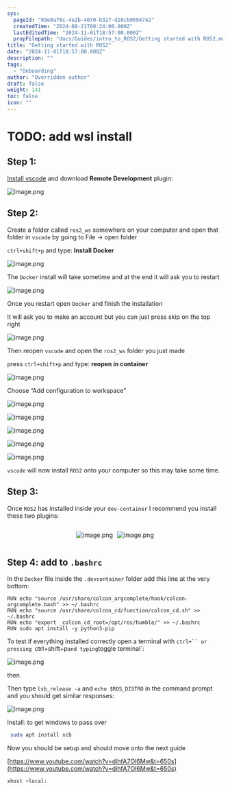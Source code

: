```yaml
---
sys:
  pageId: "89e0a78c-4e2b-4070-b327-d28cb0694742"
  createdTime: "2024-08-21T00:24:00.000Z"
  lastEditedTime: "2024-11-01T18:57:00.000Z"
  propFilepath: "docs/Guides/intro_to_ROS2/Getting started with ROS2.md"
title: "Getting started with ROS2"
date: "2024-11-01T18:57:00.000Z"
description: ""
tags:
  - "Onboarding"
author: "Overridden author"
draft: false
weight: 141
toc: false
icon: ""
---
```


# TODO: add wsl install

## Step 1:

[Install vscode](https://code.visualstudio.com/download) and download **Remote Development** plugin:

![image.png](https://prod-files-secure.s3.us-west-2.amazonaws.com/d518164a-d88e-44d1-a4ee-3adb3bd8bce0/efb52993-1881-4a40-b95e-6f020334f022/image.png?X-Amz-Algorithm=AWS4-HMAC-SHA256&X-Amz-Content-Sha256=UNSIGNED-PAYLOAD&X-Amz-Credential=ASIAZI2LB4666KNQ5C3D%2F20250207%2Fus-west-2%2Fs3%2Faws4_request&X-Amz-Date=20250207T140727Z&X-Amz-Expires=3600&X-Amz-Security-Token=IQoJb3JpZ2luX2VjEF0aCXVzLXdlc3QtMiJHMEUCIHgCx7EtM1QR97mB%2B26fQDx5HHyUUR4NsQWN3GBFNrDnAiEA1Uk9tjIiU2dOtHqZR2AWhihZsS8%2B2SpwXUQAmR5RXQoq%2FwMIdhAAGgw2Mzc0MjMxODM4MDUiDJYX0yYQohgw4sYlECrcA1njhufZxPX3U0wxOr%2FjYqKzC3dK9lzvFN7KM%2F3WY%2B6%2Fld16z5eZy85TbTswuvmnwy%2BtPiHBnbtyA8rzQeTJ6vGtA557zXNKgjFExHt7WT8snUvpY83MOwaoE7vyAqlnGZ9bybVkcD8ilClCl1dnBMAAlGreVjlkhwxld0VC9h2Bu8fQrseExMSqVlwPe0fuhkZDodOv28DT9flZdzyxbnu%2BMbTNR7md3dFIY%2Fce4MiPsVCjoYdmSyRLMgcNrQNxL3BxNB1kC7EWbXE05KGHdp%2Ft%2FVwllJa%2FQzYOY03z60sDsVszyIm4yF9Gi25pD9eSjbK2XFdR%2BwC1myUpdkZGhKQnOJqdPWlvPebyl9q33es4ZKxJQOppoVWA8wi29ZXmr5Re01AVBc1a3EBGfhKzl8YAgiVDDaU%2BM9KXwWgWZ82yG40X1loZwIrhbbAgCRnUR8IHCDQmobC6VVwccgSyyNKcFTV1QWgX03V%2BVh69fOiKyCh%2Fa07x7M46%2F3Lqyl00y%2BmlTZzEYrgXKXrWaMX7aqyZ0spNf3BXQ8V4JWZMompTpLQ7smoejKrAyVNNB8NlljMyhND3Wu2amz42Mgp8wfSSEWFZW6Swb7NWa4mem%2FSPX%2BnnIHG00zcLxS96MKKMmL0GOqUBepUyEm5xNzjWwaA6AI1%2FONjdY1%2B%2FLfb5%2F8zCd2iLudxcjz7hqgZc8e1buaaxL%2Bob3LojFQ%2FOb5LHzhREVDQ3i9T8RBLhtOx%2Fz4KtuYZnPoprx%2Frk9tbD5FsQlQ2n0qIjmSjL%2B0S7V9dmycQ9wocN53vjURq%2Bfn1nwaXxNPxtd6bv8IUyxTnnX0dBjOfgkXmAhcHHf5oCxEind3iUaNprcAvF7XcX&X-Amz-Signature=5e16ed180c630d5a472b111b41205d0b566b7db6bb2346ae2172988cd2862f8e&X-Amz-SignedHeaders=host&x-id=GetObject)

## Step 2:

Create a folder called `ros2_ws` somewhere on your computer and open that folder in `vscode` by going to File → open folder 

`ctrl+shift+p` and type: **Install Docker**

![image.png](https://prod-files-secure.s3.us-west-2.amazonaws.com/d518164a-d88e-44d1-a4ee-3adb3bd8bce0/2269dc0e-1cd5-47ff-bceb-c04ad9b2eab0/image.png?X-Amz-Algorithm=AWS4-HMAC-SHA256&X-Amz-Content-Sha256=UNSIGNED-PAYLOAD&X-Amz-Credential=ASIAZI2LB4666KNQ5C3D%2F20250207%2Fus-west-2%2Fs3%2Faws4_request&X-Amz-Date=20250207T140727Z&X-Amz-Expires=3600&X-Amz-Security-Token=IQoJb3JpZ2luX2VjEF0aCXVzLXdlc3QtMiJHMEUCIHgCx7EtM1QR97mB%2B26fQDx5HHyUUR4NsQWN3GBFNrDnAiEA1Uk9tjIiU2dOtHqZR2AWhihZsS8%2B2SpwXUQAmR5RXQoq%2FwMIdhAAGgw2Mzc0MjMxODM4MDUiDJYX0yYQohgw4sYlECrcA1njhufZxPX3U0wxOr%2FjYqKzC3dK9lzvFN7KM%2F3WY%2B6%2Fld16z5eZy85TbTswuvmnwy%2BtPiHBnbtyA8rzQeTJ6vGtA557zXNKgjFExHt7WT8snUvpY83MOwaoE7vyAqlnGZ9bybVkcD8ilClCl1dnBMAAlGreVjlkhwxld0VC9h2Bu8fQrseExMSqVlwPe0fuhkZDodOv28DT9flZdzyxbnu%2BMbTNR7md3dFIY%2Fce4MiPsVCjoYdmSyRLMgcNrQNxL3BxNB1kC7EWbXE05KGHdp%2Ft%2FVwllJa%2FQzYOY03z60sDsVszyIm4yF9Gi25pD9eSjbK2XFdR%2BwC1myUpdkZGhKQnOJqdPWlvPebyl9q33es4ZKxJQOppoVWA8wi29ZXmr5Re01AVBc1a3EBGfhKzl8YAgiVDDaU%2BM9KXwWgWZ82yG40X1loZwIrhbbAgCRnUR8IHCDQmobC6VVwccgSyyNKcFTV1QWgX03V%2BVh69fOiKyCh%2Fa07x7M46%2F3Lqyl00y%2BmlTZzEYrgXKXrWaMX7aqyZ0spNf3BXQ8V4JWZMompTpLQ7smoejKrAyVNNB8NlljMyhND3Wu2amz42Mgp8wfSSEWFZW6Swb7NWa4mem%2FSPX%2BnnIHG00zcLxS96MKKMmL0GOqUBepUyEm5xNzjWwaA6AI1%2FONjdY1%2B%2FLfb5%2F8zCd2iLudxcjz7hqgZc8e1buaaxL%2Bob3LojFQ%2FOb5LHzhREVDQ3i9T8RBLhtOx%2Fz4KtuYZnPoprx%2Frk9tbD5FsQlQ2n0qIjmSjL%2B0S7V9dmycQ9wocN53vjURq%2Bfn1nwaXxNPxtd6bv8IUyxTnnX0dBjOfgkXmAhcHHf5oCxEind3iUaNprcAvF7XcX&X-Amz-Signature=debbf98994fed0acdf2e2aa21a92e8da0dc2f6fca8ccbff2d54b8935204348d0&X-Amz-SignedHeaders=host&x-id=GetObject)

The `Docker` install will take sometime and at the end it will ask you to restart

![image.png](https://prod-files-secure.s3.us-west-2.amazonaws.com/d518164a-d88e-44d1-a4ee-3adb3bd8bce0/ed233f78-be33-4b1f-b89c-9c346c0e961e/image.png?X-Amz-Algorithm=AWS4-HMAC-SHA256&X-Amz-Content-Sha256=UNSIGNED-PAYLOAD&X-Amz-Credential=ASIAZI2LB4666KNQ5C3D%2F20250207%2Fus-west-2%2Fs3%2Faws4_request&X-Amz-Date=20250207T140727Z&X-Amz-Expires=3600&X-Amz-Security-Token=IQoJb3JpZ2luX2VjEF0aCXVzLXdlc3QtMiJHMEUCIHgCx7EtM1QR97mB%2B26fQDx5HHyUUR4NsQWN3GBFNrDnAiEA1Uk9tjIiU2dOtHqZR2AWhihZsS8%2B2SpwXUQAmR5RXQoq%2FwMIdhAAGgw2Mzc0MjMxODM4MDUiDJYX0yYQohgw4sYlECrcA1njhufZxPX3U0wxOr%2FjYqKzC3dK9lzvFN7KM%2F3WY%2B6%2Fld16z5eZy85TbTswuvmnwy%2BtPiHBnbtyA8rzQeTJ6vGtA557zXNKgjFExHt7WT8snUvpY83MOwaoE7vyAqlnGZ9bybVkcD8ilClCl1dnBMAAlGreVjlkhwxld0VC9h2Bu8fQrseExMSqVlwPe0fuhkZDodOv28DT9flZdzyxbnu%2BMbTNR7md3dFIY%2Fce4MiPsVCjoYdmSyRLMgcNrQNxL3BxNB1kC7EWbXE05KGHdp%2Ft%2FVwllJa%2FQzYOY03z60sDsVszyIm4yF9Gi25pD9eSjbK2XFdR%2BwC1myUpdkZGhKQnOJqdPWlvPebyl9q33es4ZKxJQOppoVWA8wi29ZXmr5Re01AVBc1a3EBGfhKzl8YAgiVDDaU%2BM9KXwWgWZ82yG40X1loZwIrhbbAgCRnUR8IHCDQmobC6VVwccgSyyNKcFTV1QWgX03V%2BVh69fOiKyCh%2Fa07x7M46%2F3Lqyl00y%2BmlTZzEYrgXKXrWaMX7aqyZ0spNf3BXQ8V4JWZMompTpLQ7smoejKrAyVNNB8NlljMyhND3Wu2amz42Mgp8wfSSEWFZW6Swb7NWa4mem%2FSPX%2BnnIHG00zcLxS96MKKMmL0GOqUBepUyEm5xNzjWwaA6AI1%2FONjdY1%2B%2FLfb5%2F8zCd2iLudxcjz7hqgZc8e1buaaxL%2Bob3LojFQ%2FOb5LHzhREVDQ3i9T8RBLhtOx%2Fz4KtuYZnPoprx%2Frk9tbD5FsQlQ2n0qIjmSjL%2B0S7V9dmycQ9wocN53vjURq%2Bfn1nwaXxNPxtd6bv8IUyxTnnX0dBjOfgkXmAhcHHf5oCxEind3iUaNprcAvF7XcX&X-Amz-Signature=44ad15da2db60c22cf33a8c99ec81e6bef18206eb4120164f072ea3221ca4583&X-Amz-SignedHeaders=host&x-id=GetObject)

Once you restart open `Docker` and finish the installation

It will ask you to make an account but you can just press skip on the top right

![image.png](https://prod-files-secure.s3.us-west-2.amazonaws.com/d518164a-d88e-44d1-a4ee-3adb3bd8bce0/21010ad9-1659-4fd9-9f59-9932a09b2a3d/image.png?X-Amz-Algorithm=AWS4-HMAC-SHA256&X-Amz-Content-Sha256=UNSIGNED-PAYLOAD&X-Amz-Credential=ASIAZI2LB4666KNQ5C3D%2F20250207%2Fus-west-2%2Fs3%2Faws4_request&X-Amz-Date=20250207T140727Z&X-Amz-Expires=3600&X-Amz-Security-Token=IQoJb3JpZ2luX2VjEF0aCXVzLXdlc3QtMiJHMEUCIHgCx7EtM1QR97mB%2B26fQDx5HHyUUR4NsQWN3GBFNrDnAiEA1Uk9tjIiU2dOtHqZR2AWhihZsS8%2B2SpwXUQAmR5RXQoq%2FwMIdhAAGgw2Mzc0MjMxODM4MDUiDJYX0yYQohgw4sYlECrcA1njhufZxPX3U0wxOr%2FjYqKzC3dK9lzvFN7KM%2F3WY%2B6%2Fld16z5eZy85TbTswuvmnwy%2BtPiHBnbtyA8rzQeTJ6vGtA557zXNKgjFExHt7WT8snUvpY83MOwaoE7vyAqlnGZ9bybVkcD8ilClCl1dnBMAAlGreVjlkhwxld0VC9h2Bu8fQrseExMSqVlwPe0fuhkZDodOv28DT9flZdzyxbnu%2BMbTNR7md3dFIY%2Fce4MiPsVCjoYdmSyRLMgcNrQNxL3BxNB1kC7EWbXE05KGHdp%2Ft%2FVwllJa%2FQzYOY03z60sDsVszyIm4yF9Gi25pD9eSjbK2XFdR%2BwC1myUpdkZGhKQnOJqdPWlvPebyl9q33es4ZKxJQOppoVWA8wi29ZXmr5Re01AVBc1a3EBGfhKzl8YAgiVDDaU%2BM9KXwWgWZ82yG40X1loZwIrhbbAgCRnUR8IHCDQmobC6VVwccgSyyNKcFTV1QWgX03V%2BVh69fOiKyCh%2Fa07x7M46%2F3Lqyl00y%2BmlTZzEYrgXKXrWaMX7aqyZ0spNf3BXQ8V4JWZMompTpLQ7smoejKrAyVNNB8NlljMyhND3Wu2amz42Mgp8wfSSEWFZW6Swb7NWa4mem%2FSPX%2BnnIHG00zcLxS96MKKMmL0GOqUBepUyEm5xNzjWwaA6AI1%2FONjdY1%2B%2FLfb5%2F8zCd2iLudxcjz7hqgZc8e1buaaxL%2Bob3LojFQ%2FOb5LHzhREVDQ3i9T8RBLhtOx%2Fz4KtuYZnPoprx%2Frk9tbD5FsQlQ2n0qIjmSjL%2B0S7V9dmycQ9wocN53vjURq%2Bfn1nwaXxNPxtd6bv8IUyxTnnX0dBjOfgkXmAhcHHf5oCxEind3iUaNprcAvF7XcX&X-Amz-Signature=d6c1108effaad8a681de8aeb5f9c4757625857d51eae0edbc08949e34f8f2d66&X-Amz-SignedHeaders=host&x-id=GetObject)

Then reopen `vscode` and open the `ros2_ws` folder you just made

press `ctrl+shift+p` and type: **reopen in container**

![image.png](https://prod-files-secure.s3.us-west-2.amazonaws.com/d518164a-d88e-44d1-a4ee-3adb3bd8bce0/4e93b8c2-41ad-488c-8095-c74205196118/image.png?X-Amz-Algorithm=AWS4-HMAC-SHA256&X-Amz-Content-Sha256=UNSIGNED-PAYLOAD&X-Amz-Credential=ASIAZI2LB4666KNQ5C3D%2F20250207%2Fus-west-2%2Fs3%2Faws4_request&X-Amz-Date=20250207T140727Z&X-Amz-Expires=3600&X-Amz-Security-Token=IQoJb3JpZ2luX2VjEF0aCXVzLXdlc3QtMiJHMEUCIHgCx7EtM1QR97mB%2B26fQDx5HHyUUR4NsQWN3GBFNrDnAiEA1Uk9tjIiU2dOtHqZR2AWhihZsS8%2B2SpwXUQAmR5RXQoq%2FwMIdhAAGgw2Mzc0MjMxODM4MDUiDJYX0yYQohgw4sYlECrcA1njhufZxPX3U0wxOr%2FjYqKzC3dK9lzvFN7KM%2F3WY%2B6%2Fld16z5eZy85TbTswuvmnwy%2BtPiHBnbtyA8rzQeTJ6vGtA557zXNKgjFExHt7WT8snUvpY83MOwaoE7vyAqlnGZ9bybVkcD8ilClCl1dnBMAAlGreVjlkhwxld0VC9h2Bu8fQrseExMSqVlwPe0fuhkZDodOv28DT9flZdzyxbnu%2BMbTNR7md3dFIY%2Fce4MiPsVCjoYdmSyRLMgcNrQNxL3BxNB1kC7EWbXE05KGHdp%2Ft%2FVwllJa%2FQzYOY03z60sDsVszyIm4yF9Gi25pD9eSjbK2XFdR%2BwC1myUpdkZGhKQnOJqdPWlvPebyl9q33es4ZKxJQOppoVWA8wi29ZXmr5Re01AVBc1a3EBGfhKzl8YAgiVDDaU%2BM9KXwWgWZ82yG40X1loZwIrhbbAgCRnUR8IHCDQmobC6VVwccgSyyNKcFTV1QWgX03V%2BVh69fOiKyCh%2Fa07x7M46%2F3Lqyl00y%2BmlTZzEYrgXKXrWaMX7aqyZ0spNf3BXQ8V4JWZMompTpLQ7smoejKrAyVNNB8NlljMyhND3Wu2amz42Mgp8wfSSEWFZW6Swb7NWa4mem%2FSPX%2BnnIHG00zcLxS96MKKMmL0GOqUBepUyEm5xNzjWwaA6AI1%2FONjdY1%2B%2FLfb5%2F8zCd2iLudxcjz7hqgZc8e1buaaxL%2Bob3LojFQ%2FOb5LHzhREVDQ3i9T8RBLhtOx%2Fz4KtuYZnPoprx%2Frk9tbD5FsQlQ2n0qIjmSjL%2B0S7V9dmycQ9wocN53vjURq%2Bfn1nwaXxNPxtd6bv8IUyxTnnX0dBjOfgkXmAhcHHf5oCxEind3iUaNprcAvF7XcX&X-Amz-Signature=05032d21b05a25d0d305f28c1bd683364028e826d12e7c8aaf0eb632fb8e3958&X-Amz-SignedHeaders=host&x-id=GetObject)

Choose “Add configuration to workspace”

![image.png](https://prod-files-secure.s3.us-west-2.amazonaws.com/d518164a-d88e-44d1-a4ee-3adb3bd8bce0/9560b282-5060-4989-ba37-97e7b2c22476/image.png?X-Amz-Algorithm=AWS4-HMAC-SHA256&X-Amz-Content-Sha256=UNSIGNED-PAYLOAD&X-Amz-Credential=ASIAZI2LB4666KNQ5C3D%2F20250207%2Fus-west-2%2Fs3%2Faws4_request&X-Amz-Date=20250207T140727Z&X-Amz-Expires=3600&X-Amz-Security-Token=IQoJb3JpZ2luX2VjEF0aCXVzLXdlc3QtMiJHMEUCIHgCx7EtM1QR97mB%2B26fQDx5HHyUUR4NsQWN3GBFNrDnAiEA1Uk9tjIiU2dOtHqZR2AWhihZsS8%2B2SpwXUQAmR5RXQoq%2FwMIdhAAGgw2Mzc0MjMxODM4MDUiDJYX0yYQohgw4sYlECrcA1njhufZxPX3U0wxOr%2FjYqKzC3dK9lzvFN7KM%2F3WY%2B6%2Fld16z5eZy85TbTswuvmnwy%2BtPiHBnbtyA8rzQeTJ6vGtA557zXNKgjFExHt7WT8snUvpY83MOwaoE7vyAqlnGZ9bybVkcD8ilClCl1dnBMAAlGreVjlkhwxld0VC9h2Bu8fQrseExMSqVlwPe0fuhkZDodOv28DT9flZdzyxbnu%2BMbTNR7md3dFIY%2Fce4MiPsVCjoYdmSyRLMgcNrQNxL3BxNB1kC7EWbXE05KGHdp%2Ft%2FVwllJa%2FQzYOY03z60sDsVszyIm4yF9Gi25pD9eSjbK2XFdR%2BwC1myUpdkZGhKQnOJqdPWlvPebyl9q33es4ZKxJQOppoVWA8wi29ZXmr5Re01AVBc1a3EBGfhKzl8YAgiVDDaU%2BM9KXwWgWZ82yG40X1loZwIrhbbAgCRnUR8IHCDQmobC6VVwccgSyyNKcFTV1QWgX03V%2BVh69fOiKyCh%2Fa07x7M46%2F3Lqyl00y%2BmlTZzEYrgXKXrWaMX7aqyZ0spNf3BXQ8V4JWZMompTpLQ7smoejKrAyVNNB8NlljMyhND3Wu2amz42Mgp8wfSSEWFZW6Swb7NWa4mem%2FSPX%2BnnIHG00zcLxS96MKKMmL0GOqUBepUyEm5xNzjWwaA6AI1%2FONjdY1%2B%2FLfb5%2F8zCd2iLudxcjz7hqgZc8e1buaaxL%2Bob3LojFQ%2FOb5LHzhREVDQ3i9T8RBLhtOx%2Fz4KtuYZnPoprx%2Frk9tbD5FsQlQ2n0qIjmSjL%2B0S7V9dmycQ9wocN53vjURq%2Bfn1nwaXxNPxtd6bv8IUyxTnnX0dBjOfgkXmAhcHHf5oCxEind3iUaNprcAvF7XcX&X-Amz-Signature=ef622334e19acd8ffc6ce78b00d556ee55e37d5e9613b3057de8c28548844467&X-Amz-SignedHeaders=host&x-id=GetObject)

![image.png](https://prod-files-secure.s3.us-west-2.amazonaws.com/d518164a-d88e-44d1-a4ee-3adb3bd8bce0/2ee63f81-886b-48e8-a553-dc6e5eac99e4/image.png?X-Amz-Algorithm=AWS4-HMAC-SHA256&X-Amz-Content-Sha256=UNSIGNED-PAYLOAD&X-Amz-Credential=ASIAZI2LB4666KNQ5C3D%2F20250207%2Fus-west-2%2Fs3%2Faws4_request&X-Amz-Date=20250207T140727Z&X-Amz-Expires=3600&X-Amz-Security-Token=IQoJb3JpZ2luX2VjEF0aCXVzLXdlc3QtMiJHMEUCIHgCx7EtM1QR97mB%2B26fQDx5HHyUUR4NsQWN3GBFNrDnAiEA1Uk9tjIiU2dOtHqZR2AWhihZsS8%2B2SpwXUQAmR5RXQoq%2FwMIdhAAGgw2Mzc0MjMxODM4MDUiDJYX0yYQohgw4sYlECrcA1njhufZxPX3U0wxOr%2FjYqKzC3dK9lzvFN7KM%2F3WY%2B6%2Fld16z5eZy85TbTswuvmnwy%2BtPiHBnbtyA8rzQeTJ6vGtA557zXNKgjFExHt7WT8snUvpY83MOwaoE7vyAqlnGZ9bybVkcD8ilClCl1dnBMAAlGreVjlkhwxld0VC9h2Bu8fQrseExMSqVlwPe0fuhkZDodOv28DT9flZdzyxbnu%2BMbTNR7md3dFIY%2Fce4MiPsVCjoYdmSyRLMgcNrQNxL3BxNB1kC7EWbXE05KGHdp%2Ft%2FVwllJa%2FQzYOY03z60sDsVszyIm4yF9Gi25pD9eSjbK2XFdR%2BwC1myUpdkZGhKQnOJqdPWlvPebyl9q33es4ZKxJQOppoVWA8wi29ZXmr5Re01AVBc1a3EBGfhKzl8YAgiVDDaU%2BM9KXwWgWZ82yG40X1loZwIrhbbAgCRnUR8IHCDQmobC6VVwccgSyyNKcFTV1QWgX03V%2BVh69fOiKyCh%2Fa07x7M46%2F3Lqyl00y%2BmlTZzEYrgXKXrWaMX7aqyZ0spNf3BXQ8V4JWZMompTpLQ7smoejKrAyVNNB8NlljMyhND3Wu2amz42Mgp8wfSSEWFZW6Swb7NWa4mem%2FSPX%2BnnIHG00zcLxS96MKKMmL0GOqUBepUyEm5xNzjWwaA6AI1%2FONjdY1%2B%2FLfb5%2F8zCd2iLudxcjz7hqgZc8e1buaaxL%2Bob3LojFQ%2FOb5LHzhREVDQ3i9T8RBLhtOx%2Fz4KtuYZnPoprx%2Frk9tbD5FsQlQ2n0qIjmSjL%2B0S7V9dmycQ9wocN53vjURq%2Bfn1nwaXxNPxtd6bv8IUyxTnnX0dBjOfgkXmAhcHHf5oCxEind3iUaNprcAvF7XcX&X-Amz-Signature=266b95e4edc8ce22f1d5db6a5c497ce6e9959d5713cb7289814276943c72ddfc&X-Amz-SignedHeaders=host&x-id=GetObject)

![image.png](https://prod-files-secure.s3.us-west-2.amazonaws.com/d518164a-d88e-44d1-a4ee-3adb3bd8bce0/ae1580b2-b048-407e-aed9-b584224a7a04/image.png?X-Amz-Algorithm=AWS4-HMAC-SHA256&X-Amz-Content-Sha256=UNSIGNED-PAYLOAD&X-Amz-Credential=ASIAZI2LB4666KNQ5C3D%2F20250207%2Fus-west-2%2Fs3%2Faws4_request&X-Amz-Date=20250207T140727Z&X-Amz-Expires=3600&X-Amz-Security-Token=IQoJb3JpZ2luX2VjEF0aCXVzLXdlc3QtMiJHMEUCIHgCx7EtM1QR97mB%2B26fQDx5HHyUUR4NsQWN3GBFNrDnAiEA1Uk9tjIiU2dOtHqZR2AWhihZsS8%2B2SpwXUQAmR5RXQoq%2FwMIdhAAGgw2Mzc0MjMxODM4MDUiDJYX0yYQohgw4sYlECrcA1njhufZxPX3U0wxOr%2FjYqKzC3dK9lzvFN7KM%2F3WY%2B6%2Fld16z5eZy85TbTswuvmnwy%2BtPiHBnbtyA8rzQeTJ6vGtA557zXNKgjFExHt7WT8snUvpY83MOwaoE7vyAqlnGZ9bybVkcD8ilClCl1dnBMAAlGreVjlkhwxld0VC9h2Bu8fQrseExMSqVlwPe0fuhkZDodOv28DT9flZdzyxbnu%2BMbTNR7md3dFIY%2Fce4MiPsVCjoYdmSyRLMgcNrQNxL3BxNB1kC7EWbXE05KGHdp%2Ft%2FVwllJa%2FQzYOY03z60sDsVszyIm4yF9Gi25pD9eSjbK2XFdR%2BwC1myUpdkZGhKQnOJqdPWlvPebyl9q33es4ZKxJQOppoVWA8wi29ZXmr5Re01AVBc1a3EBGfhKzl8YAgiVDDaU%2BM9KXwWgWZ82yG40X1loZwIrhbbAgCRnUR8IHCDQmobC6VVwccgSyyNKcFTV1QWgX03V%2BVh69fOiKyCh%2Fa07x7M46%2F3Lqyl00y%2BmlTZzEYrgXKXrWaMX7aqyZ0spNf3BXQ8V4JWZMompTpLQ7smoejKrAyVNNB8NlljMyhND3Wu2amz42Mgp8wfSSEWFZW6Swb7NWa4mem%2FSPX%2BnnIHG00zcLxS96MKKMmL0GOqUBepUyEm5xNzjWwaA6AI1%2FONjdY1%2B%2FLfb5%2F8zCd2iLudxcjz7hqgZc8e1buaaxL%2Bob3LojFQ%2FOb5LHzhREVDQ3i9T8RBLhtOx%2Fz4KtuYZnPoprx%2Frk9tbD5FsQlQ2n0qIjmSjL%2B0S7V9dmycQ9wocN53vjURq%2Bfn1nwaXxNPxtd6bv8IUyxTnnX0dBjOfgkXmAhcHHf5oCxEind3iUaNprcAvF7XcX&X-Amz-Signature=379c3bff2477d00fa70d7c14ebb93fc895d2dc84105c964ca5ac9a97a0ad847d&X-Amz-SignedHeaders=host&x-id=GetObject)

![image.png](https://prod-files-secure.s3.us-west-2.amazonaws.com/d518164a-d88e-44d1-a4ee-3adb3bd8bce0/53255b28-f75e-430f-b9e3-c0ac8577e42b/image.png?X-Amz-Algorithm=AWS4-HMAC-SHA256&X-Amz-Content-Sha256=UNSIGNED-PAYLOAD&X-Amz-Credential=ASIAZI2LB4666KNQ5C3D%2F20250207%2Fus-west-2%2Fs3%2Faws4_request&X-Amz-Date=20250207T140727Z&X-Amz-Expires=3600&X-Amz-Security-Token=IQoJb3JpZ2luX2VjEF0aCXVzLXdlc3QtMiJHMEUCIHgCx7EtM1QR97mB%2B26fQDx5HHyUUR4NsQWN3GBFNrDnAiEA1Uk9tjIiU2dOtHqZR2AWhihZsS8%2B2SpwXUQAmR5RXQoq%2FwMIdhAAGgw2Mzc0MjMxODM4MDUiDJYX0yYQohgw4sYlECrcA1njhufZxPX3U0wxOr%2FjYqKzC3dK9lzvFN7KM%2F3WY%2B6%2Fld16z5eZy85TbTswuvmnwy%2BtPiHBnbtyA8rzQeTJ6vGtA557zXNKgjFExHt7WT8snUvpY83MOwaoE7vyAqlnGZ9bybVkcD8ilClCl1dnBMAAlGreVjlkhwxld0VC9h2Bu8fQrseExMSqVlwPe0fuhkZDodOv28DT9flZdzyxbnu%2BMbTNR7md3dFIY%2Fce4MiPsVCjoYdmSyRLMgcNrQNxL3BxNB1kC7EWbXE05KGHdp%2Ft%2FVwllJa%2FQzYOY03z60sDsVszyIm4yF9Gi25pD9eSjbK2XFdR%2BwC1myUpdkZGhKQnOJqdPWlvPebyl9q33es4ZKxJQOppoVWA8wi29ZXmr5Re01AVBc1a3EBGfhKzl8YAgiVDDaU%2BM9KXwWgWZ82yG40X1loZwIrhbbAgCRnUR8IHCDQmobC6VVwccgSyyNKcFTV1QWgX03V%2BVh69fOiKyCh%2Fa07x7M46%2F3Lqyl00y%2BmlTZzEYrgXKXrWaMX7aqyZ0spNf3BXQ8V4JWZMompTpLQ7smoejKrAyVNNB8NlljMyhND3Wu2amz42Mgp8wfSSEWFZW6Swb7NWa4mem%2FSPX%2BnnIHG00zcLxS96MKKMmL0GOqUBepUyEm5xNzjWwaA6AI1%2FONjdY1%2B%2FLfb5%2F8zCd2iLudxcjz7hqgZc8e1buaaxL%2Bob3LojFQ%2FOb5LHzhREVDQ3i9T8RBLhtOx%2Fz4KtuYZnPoprx%2Frk9tbD5FsQlQ2n0qIjmSjL%2B0S7V9dmycQ9wocN53vjURq%2Bfn1nwaXxNPxtd6bv8IUyxTnnX0dBjOfgkXmAhcHHf5oCxEind3iUaNprcAvF7XcX&X-Amz-Signature=2788ae7922667411f135a4c7808c2ae2d2464f7b0580831dcf505d246443e8e8&X-Amz-SignedHeaders=host&x-id=GetObject)

![image.png](https://prod-files-secure.s3.us-west-2.amazonaws.com/d518164a-d88e-44d1-a4ee-3adb3bd8bce0/7c562767-5af9-4ffb-97d1-327bcdf4ee00/image.png?X-Amz-Algorithm=AWS4-HMAC-SHA256&X-Amz-Content-Sha256=UNSIGNED-PAYLOAD&X-Amz-Credential=ASIAZI2LB4666KNQ5C3D%2F20250207%2Fus-west-2%2Fs3%2Faws4_request&X-Amz-Date=20250207T140727Z&X-Amz-Expires=3600&X-Amz-Security-Token=IQoJb3JpZ2luX2VjEF0aCXVzLXdlc3QtMiJHMEUCIHgCx7EtM1QR97mB%2B26fQDx5HHyUUR4NsQWN3GBFNrDnAiEA1Uk9tjIiU2dOtHqZR2AWhihZsS8%2B2SpwXUQAmR5RXQoq%2FwMIdhAAGgw2Mzc0MjMxODM4MDUiDJYX0yYQohgw4sYlECrcA1njhufZxPX3U0wxOr%2FjYqKzC3dK9lzvFN7KM%2F3WY%2B6%2Fld16z5eZy85TbTswuvmnwy%2BtPiHBnbtyA8rzQeTJ6vGtA557zXNKgjFExHt7WT8snUvpY83MOwaoE7vyAqlnGZ9bybVkcD8ilClCl1dnBMAAlGreVjlkhwxld0VC9h2Bu8fQrseExMSqVlwPe0fuhkZDodOv28DT9flZdzyxbnu%2BMbTNR7md3dFIY%2Fce4MiPsVCjoYdmSyRLMgcNrQNxL3BxNB1kC7EWbXE05KGHdp%2Ft%2FVwllJa%2FQzYOY03z60sDsVszyIm4yF9Gi25pD9eSjbK2XFdR%2BwC1myUpdkZGhKQnOJqdPWlvPebyl9q33es4ZKxJQOppoVWA8wi29ZXmr5Re01AVBc1a3EBGfhKzl8YAgiVDDaU%2BM9KXwWgWZ82yG40X1loZwIrhbbAgCRnUR8IHCDQmobC6VVwccgSyyNKcFTV1QWgX03V%2BVh69fOiKyCh%2Fa07x7M46%2F3Lqyl00y%2BmlTZzEYrgXKXrWaMX7aqyZ0spNf3BXQ8V4JWZMompTpLQ7smoejKrAyVNNB8NlljMyhND3Wu2amz42Mgp8wfSSEWFZW6Swb7NWa4mem%2FSPX%2BnnIHG00zcLxS96MKKMmL0GOqUBepUyEm5xNzjWwaA6AI1%2FONjdY1%2B%2FLfb5%2F8zCd2iLudxcjz7hqgZc8e1buaaxL%2Bob3LojFQ%2FOb5LHzhREVDQ3i9T8RBLhtOx%2Fz4KtuYZnPoprx%2Frk9tbD5FsQlQ2n0qIjmSjL%2B0S7V9dmycQ9wocN53vjURq%2Bfn1nwaXxNPxtd6bv8IUyxTnnX0dBjOfgkXmAhcHHf5oCxEind3iUaNprcAvF7XcX&X-Amz-Signature=52b4afdf75c3d8d367965b82e9f24d0d1d72987f43ecae9da594d0f686c4cc50&X-Amz-SignedHeaders=host&x-id=GetObject)

`vscode` will now install `ROS2` onto your computer so this may take some time.

## Step 3:

Once `ROS2` has installed inside your `dev-container` I recommend you install these two plugins:

<div style="display: flex;flex-direction: row; column-gap:10px; max-width: 630px;justify-content: center;">
<div>

![image.png](https://prod-files-secure.s3.us-west-2.amazonaws.com/d518164a-d88e-44d1-a4ee-3adb3bd8bce0/3fc3d550-5a54-4ba1-ba6b-faa01cdb7369/image.png?X-Amz-Algorithm=AWS4-HMAC-SHA256&X-Amz-Content-Sha256=UNSIGNED-PAYLOAD&X-Amz-Credential=ASIAZI2LB466UBIRRZKX%2F20250207%2Fus-west-2%2Fs3%2Faws4_request&X-Amz-Date=20250207T140729Z&X-Amz-Expires=3600&X-Amz-Security-Token=IQoJb3JpZ2luX2VjEF0aCXVzLXdlc3QtMiJHMEUCICDQQfY31a%2FMAB8Hq0SZa4nAmNvNl%2BgSIsibRHUv%2BBBhAiEA%2B0CEaPt6ZyuHj%2FyKoB5Y0Iuwbs8Vrs3JBQMYLGkSutQq%2FwMIdhAAGgw2Mzc0MjMxODM4MDUiDJnyvKqWl6vm62xt%2FircA5tE%2BrO3Gi%2Bj6hAhF%2BwI%2BomDFdSYF2WRohL43dreXqM7Z9pAkL2LNuxb9RJdTOT31AKxbe71d40KwnFbnIhv%2B5Rqh3vfv2URBUNI%2FIiFBA45DI2vG52VkUmHuithEdxI5dA%2FUSskx6KPRGjKW2HoRNP5%2F1zyAEXB4z7iDu%2FkZB%2B9K7U%2BBaxfQwUAzuQIyO0hrvPFal8u2tfvYeLIn5R3CgIun5KJrFoPM8fRNMB9ktK67DWt7RJzLvFBIhBHUDIpPBmJ%2F%2FdR%2Bgxfwy2K9eooJTV0MM5NJi1GMO0%2Fjm6DUH4M3E8MfcPtLsEDRYXsDuJYOtJUENcViQbicQW%2FWExx%2FF4vdcjnVZpHWT7Xu8BZQ6zXpdeaFIiFVx2bnLxfuudXZlIJlrrIK4cuDXU0YNZwaBFpc0gR46chx3cuVXKdn6jXeXbcJIwZvZ%2BuoUywj6Kslr7GXBaCbmlnzXY7TmFpEf2BS1w9bsF0iRkgXHYQYuTDSGr%2BkcdusLtXt2PS1y8DUTkFVcaCC4%2FnfSVkCkis05fgXz%2FvhpFkZl16mkhp%2Bl%2FHtvShyflbMYcEuUxG85hCVgB1rd5XdPXCa9yYhob54j3tAomAkQ%2Bn%2BIA8MsMn1HDPEF6ZCrzm1L3O%2BnpoMMGMmL0GOqUBKPwb%2Bg%2BGt4riSfvB6m3l3ryZ%2F9ATulA0IVT9Gz%2BmUON8Ccdtxs8gKIs55n2T5EyPu%2B8%2FsYZdonQs0KZtWOjLGtAYxfyWo3yQl%2FmHDbmQU2MRfXSy%2F1KMv5ZerRt6NJublDzrmVmIJYs3d4h945c0DWKPShnZ55UNQdbYFVOxX95fkQ0dMWB8e1UzlkhnCqaawUKxyJ%2BxtcRspPSsKnBQtmVH4eO4&X-Amz-Signature=b2c136beaaaf7548a13adca2f6ca3be4ae949ffe91a78e6d316c0145de49d371&X-Amz-SignedHeaders=host&x-id=GetObject)

</div>
<div>

![image.png](https://prod-files-secure.s3.us-west-2.amazonaws.com/d518164a-d88e-44d1-a4ee-3adb3bd8bce0/d994cc66-13c2-4093-a5a3-f84cf4601a82/image.png?X-Amz-Algorithm=AWS4-HMAC-SHA256&X-Amz-Content-Sha256=UNSIGNED-PAYLOAD&X-Amz-Credential=ASIAZI2LB466V32RIUHO%2F20250207%2Fus-west-2%2Fs3%2Faws4_request&X-Amz-Date=20250207T140729Z&X-Amz-Expires=3600&X-Amz-Security-Token=IQoJb3JpZ2luX2VjEF0aCXVzLXdlc3QtMiJHMEUCIDwbctmilzbjLOWRk8k%2FacIhDeVMqErjEjmag7Z3z%2BqmAiEA21P5rRo9sQrUlKlUxUskEHXL9BPiij1NXrj6Hqo%2FDsoq%2FwMIdhAAGgw2Mzc0MjMxODM4MDUiDGO9GDlyVvfU2%2FaxSircA56bYI6%2BSFSidgSA25GQr%2Fa5sosR3fSzPZ%2Fe3%2BwUlvJUYITUtaW6CX78tHL9Cx03xKsYcUNb8aHN0cv31T0ZKnWjtC7mtTceV%2BOjhUw%2FAsP57FAPOqIP4UaSjKxQPfs9Exk74fZ3Rork3dhp3pf33KPHC3jAhkwTxZFTWRm9Ood%2FQY%2FNVRmcAA5U4KCCpXraV9g1NPz69%2FQKN5rorTTDUTTb2IZCN0IzJ%2FiUESTOwoBwt0FnPVpNdY15ua%2BaRFGZJMWBoJ2J%2B%2Bi92LHXPHwXVnBEkwvSASFTV9B9Dhz88p%2BqbTbxTuL9qrSR1UwlHS99EyHjxLUa%2FOxMAgaZ7z%2FzTAePP4hTPHXexweaRdynVXZU%2BG4ijn5TrQJ4ZklemFWBNp7rRXsxzCF5%2FFb9vstkerglzcX6u5Fxu%2BMWMdk1Z8HkHcNiNJR9%2BxF9ALgiigwHt763RS5WKeLOHZF4DDjrUksZlOE3UB1Msm%2FhA3nBXwR9NtnK4PYHCB2f9bl9IxBOJ%2Fjyn4AfJ68ZF%2FpqjqAL1dCeujgc1%2BlEVz7n9nbcuXA9RzyJ2iDdD4YJfaHM9oAGKXBtCfv9xCLZbSFFBhj7v89FzvwkI4qnelDmNim89BiUnhDg%2Fn6ufJXQLUA2MJuMmL0GOqUB6t34UB1F4%2BvdiuOChUo3r7Mlt%2BrzdT93jRLbLg9dXLlxlM8I6T75ReJkTBZtsUZK16CZ3g8cGQWelmO%2Fa1gjDS7otrs2p8rc6B8bnT0m7s9NhzwxfXaWTbP55oUBmGfkSgFQKedpfAv9vPVP09RkZO8dAHXDvHVVTtaT0n%2Fntcd%2Flf3xFDJgBtj0oTT%2BODf95l8M4vHgmOAnFJDuZc0Bd6aMZV6G&X-Amz-Signature=ce75f8d1860a0ed96165e282391272e0b4870d872a10a3f5f419dc5fbd26f83e&X-Amz-SignedHeaders=host&x-id=GetObject)

</div>
</div>

## Step 4: add to `.bashrc`

In the `Docker` file inside the `.devcontainer` folder add this line at the very bottom: 

```docker
RUN echo "source /usr/share/colcon_argcomplete/hook/colcon-argcomplete.bash" >> ~/.bashrc
RUN echo "source /usr/share/colcon_cd/function/colcon_cd.sh" >> ~/.bashrc
RUN echo "export _colcon_cd_root=/opt/ros/humble/" >> ~/.bashrc
RUN sudo apt install -y python3-pip 
```

To test if everything installed correctly open a terminal with `ctrl+`` or pressing `ctrl+shift+p` and typing `toggle terminal`:

![image.png](https://prod-files-secure.s3.us-west-2.amazonaws.com/d518164a-d88e-44d1-a4ee-3adb3bd8bce0/6a4943d8-b04e-4c02-9a58-775f3384d1a5/image.png?X-Amz-Algorithm=AWS4-HMAC-SHA256&X-Amz-Content-Sha256=UNSIGNED-PAYLOAD&X-Amz-Credential=ASIAZI2LB4666KNQ5C3D%2F20250207%2Fus-west-2%2Fs3%2Faws4_request&X-Amz-Date=20250207T140727Z&X-Amz-Expires=3600&X-Amz-Security-Token=IQoJb3JpZ2luX2VjEF0aCXVzLXdlc3QtMiJHMEUCIHgCx7EtM1QR97mB%2B26fQDx5HHyUUR4NsQWN3GBFNrDnAiEA1Uk9tjIiU2dOtHqZR2AWhihZsS8%2B2SpwXUQAmR5RXQoq%2FwMIdhAAGgw2Mzc0MjMxODM4MDUiDJYX0yYQohgw4sYlECrcA1njhufZxPX3U0wxOr%2FjYqKzC3dK9lzvFN7KM%2F3WY%2B6%2Fld16z5eZy85TbTswuvmnwy%2BtPiHBnbtyA8rzQeTJ6vGtA557zXNKgjFExHt7WT8snUvpY83MOwaoE7vyAqlnGZ9bybVkcD8ilClCl1dnBMAAlGreVjlkhwxld0VC9h2Bu8fQrseExMSqVlwPe0fuhkZDodOv28DT9flZdzyxbnu%2BMbTNR7md3dFIY%2Fce4MiPsVCjoYdmSyRLMgcNrQNxL3BxNB1kC7EWbXE05KGHdp%2Ft%2FVwllJa%2FQzYOY03z60sDsVszyIm4yF9Gi25pD9eSjbK2XFdR%2BwC1myUpdkZGhKQnOJqdPWlvPebyl9q33es4ZKxJQOppoVWA8wi29ZXmr5Re01AVBc1a3EBGfhKzl8YAgiVDDaU%2BM9KXwWgWZ82yG40X1loZwIrhbbAgCRnUR8IHCDQmobC6VVwccgSyyNKcFTV1QWgX03V%2BVh69fOiKyCh%2Fa07x7M46%2F3Lqyl00y%2BmlTZzEYrgXKXrWaMX7aqyZ0spNf3BXQ8V4JWZMompTpLQ7smoejKrAyVNNB8NlljMyhND3Wu2amz42Mgp8wfSSEWFZW6Swb7NWa4mem%2FSPX%2BnnIHG00zcLxS96MKKMmL0GOqUBepUyEm5xNzjWwaA6AI1%2FONjdY1%2B%2FLfb5%2F8zCd2iLudxcjz7hqgZc8e1buaaxL%2Bob3LojFQ%2FOb5LHzhREVDQ3i9T8RBLhtOx%2Fz4KtuYZnPoprx%2Frk9tbD5FsQlQ2n0qIjmSjL%2B0S7V9dmycQ9wocN53vjURq%2Bfn1nwaXxNPxtd6bv8IUyxTnnX0dBjOfgkXmAhcHHf5oCxEind3iUaNprcAvF7XcX&X-Amz-Signature=895459aa663b2cc864133adb5c23d429e54bf9ed272d8714324a9d986830f7a1&X-Amz-SignedHeaders=host&x-id=GetObject)

then 

Then type `lsb_release -a` and `echo $ROS_DISTRO` in the command prompt and you should get similar responses:

![image.png](https://prod-files-secure.s3.us-west-2.amazonaws.com/d518164a-d88e-44d1-a4ee-3adb3bd8bce0/3e635dec-a805-4e85-8b9e-d000e5b71a4e/image.png?X-Amz-Algorithm=AWS4-HMAC-SHA256&X-Amz-Content-Sha256=UNSIGNED-PAYLOAD&X-Amz-Credential=ASIAZI2LB4666KNQ5C3D%2F20250207%2Fus-west-2%2Fs3%2Faws4_request&X-Amz-Date=20250207T140727Z&X-Amz-Expires=3600&X-Amz-Security-Token=IQoJb3JpZ2luX2VjEF0aCXVzLXdlc3QtMiJHMEUCIHgCx7EtM1QR97mB%2B26fQDx5HHyUUR4NsQWN3GBFNrDnAiEA1Uk9tjIiU2dOtHqZR2AWhihZsS8%2B2SpwXUQAmR5RXQoq%2FwMIdhAAGgw2Mzc0MjMxODM4MDUiDJYX0yYQohgw4sYlECrcA1njhufZxPX3U0wxOr%2FjYqKzC3dK9lzvFN7KM%2F3WY%2B6%2Fld16z5eZy85TbTswuvmnwy%2BtPiHBnbtyA8rzQeTJ6vGtA557zXNKgjFExHt7WT8snUvpY83MOwaoE7vyAqlnGZ9bybVkcD8ilClCl1dnBMAAlGreVjlkhwxld0VC9h2Bu8fQrseExMSqVlwPe0fuhkZDodOv28DT9flZdzyxbnu%2BMbTNR7md3dFIY%2Fce4MiPsVCjoYdmSyRLMgcNrQNxL3BxNB1kC7EWbXE05KGHdp%2Ft%2FVwllJa%2FQzYOY03z60sDsVszyIm4yF9Gi25pD9eSjbK2XFdR%2BwC1myUpdkZGhKQnOJqdPWlvPebyl9q33es4ZKxJQOppoVWA8wi29ZXmr5Re01AVBc1a3EBGfhKzl8YAgiVDDaU%2BM9KXwWgWZ82yG40X1loZwIrhbbAgCRnUR8IHCDQmobC6VVwccgSyyNKcFTV1QWgX03V%2BVh69fOiKyCh%2Fa07x7M46%2F3Lqyl00y%2BmlTZzEYrgXKXrWaMX7aqyZ0spNf3BXQ8V4JWZMompTpLQ7smoejKrAyVNNB8NlljMyhND3Wu2amz42Mgp8wfSSEWFZW6Swb7NWa4mem%2FSPX%2BnnIHG00zcLxS96MKKMmL0GOqUBepUyEm5xNzjWwaA6AI1%2FONjdY1%2B%2FLfb5%2F8zCd2iLudxcjz7hqgZc8e1buaaxL%2Bob3LojFQ%2FOb5LHzhREVDQ3i9T8RBLhtOx%2Fz4KtuYZnPoprx%2Frk9tbD5FsQlQ2n0qIjmSjL%2B0S7V9dmycQ9wocN53vjURq%2Bfn1nwaXxNPxtd6bv8IUyxTnnX0dBjOfgkXmAhcHHf5oCxEind3iUaNprcAvF7XcX&X-Amz-Signature=54dec6efe365302a9c61fbfd098bdbbc71c64398d18f04c8eb86572e2bddaf61&X-Amz-SignedHeaders=host&x-id=GetObject)

Install:  to get windows to pass over

```bash
 sudo apt install xcb
```

Now you should be setup and should move onto the next guide 

[https://www.youtube.com/watch?v=dihfA7Ol6Mw&t=650s](https://www.youtube.com/watch?v=dihfA7Ol6Mw&t=650s)

```python
xhost +local:
```
